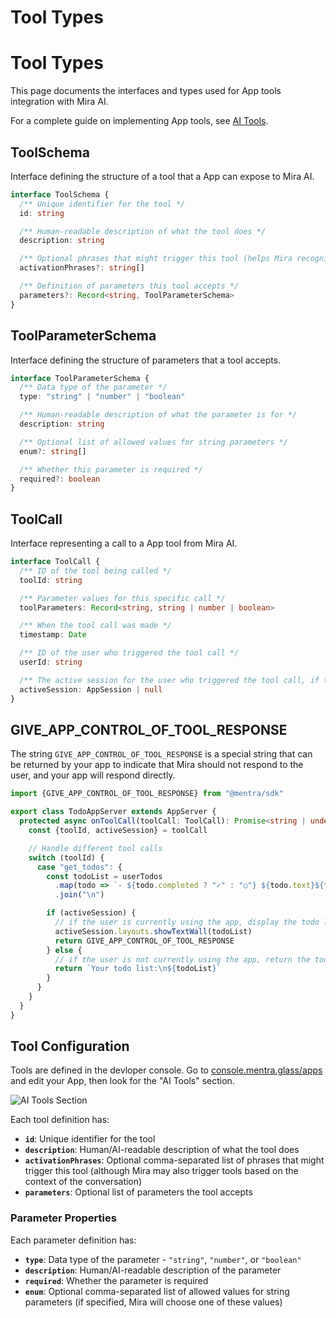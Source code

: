 # Tool Types

# Tool Types

This page documents the interfaces and types used for App tools integration with Mira AI.

For a complete guide on implementing App tools, see [AI Tools](/tools).

## ToolSchema

Interface defining the structure of a tool that a App can expose to Mira AI.

```typescript
interface ToolSchema {
  /** Unique identifier for the tool */
  id: string

  /** Human-readable description of what the tool does */
  description: string

  /** Optional phrases that might trigger this tool (helps Mira recognize when to use it) */
  activationPhrases?: string[]

  /** Definition of parameters this tool accepts */
  parameters?: Record<string, ToolParameterSchema>
}
```

## ToolParameterSchema

Interface defining the structure of parameters that a tool accepts.

```typescript
interface ToolParameterSchema {
  /** Data type of the parameter */
  type: "string" | "number" | "boolean"

  /** Human-readable description of what the parameter is for */
  description: string

  /** Optional list of allowed values for string parameters */
  enum?: string[]

  /** Whether this parameter is required */
  required?: boolean
}
```

## ToolCall

Interface representing a call to a App tool from Mira AI.

```typescript
interface ToolCall {
  /** ID of the tool being called */
  toolId: string

  /** Parameter values for this specific call */
  toolParameters: Record<string, string | number | boolean>

  /** When the tool call was made */
  timestamp: Date

  /** ID of the user who triggered the tool call */
  userId: string

  /** The active session for the user who triggered the tool call, if the user is currently running this app */
  activeSession: AppSession | null
}
```

## GIVE\_APP\_CONTROL\_OF\_TOOL\_RESPONSE

The string `GIVE_APP_CONTROL_OF_TOOL_RESPONSE` is a special string that can be returned by your app to indicate that Mira should not respond to the user, and your app will respond directly.

```typescript
import {GIVE_APP_CONTROL_OF_TOOL_RESPONSE} from "@mentra/sdk"

export class TodoAppServer extends AppServer {
  protected async onToolCall(toolCall: ToolCall): Promise<string | undefined> {
    const {toolId, activeSession} = toolCall

    // Handle different tool calls
    switch (toolId) {
      case "get_todos": {
        const todoList = userTodos
          .map(todo => `- ${todo.completed ? "✓" : "○"} ${todo.text}${todo.dueDate ? ` (due ${todo.dueDate})` : ""}`)
          .join("\n")

        if (activeSession) {
          // if the user is currently using the app, display the todo list in the app directly
          activeSession.layouts.showTextWall(todoList)
          return GIVE_APP_CONTROL_OF_TOOL_RESPONSE
        } else {
          // if the user is not currently using the app, return the todo list to Mira for Mira to relay
          return `Your todo list:\n${todoList}`
        }
      }
    }
  }
}
```

## Tool Configuration

Tools are defined in the devloper console. Go to [console.mentra.glass/apps](https://console.mentra.glass/apps) and edit your App, then look for the "AI Tools" section.

<img src="https://mintlify.s3.us-west-1.amazonaws.com/mentra/img/tool-editor.png" alt="AI Tools Section" />

Each tool definition has:

* **`id`**: Unique identifier for the tool
* **`description`**: Human/AI-readable description of what the tool does
* **`activationPhrases`**: Optional comma-separated list of phrases that might trigger this tool (although Mira may also trigger tools based on the context of the conversation)
* **`parameters`**: Optional list of parameters the tool accepts

### Parameter Properties

Each parameter definition has:

* **`type`**: Data type of the parameter - `"string"`, `"number"`, or `"boolean"`
* **`description`**: Human/AI-readable description of the parameter
* **`required`**: Whether the parameter is required
* **`enum`**: Optional comma-separated list of allowed values for string parameters (if specified, Mira will choose one of these values)
